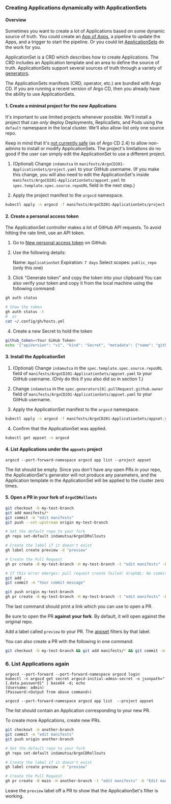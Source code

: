 ### Creating Applications dynamically with ApplicationSets

#### Overview

Sometimes you want to create a lot of Applications based on some dynamic source of truth. You could create an
[App of Apps](https://argo-cd.readthedocs.io/en/stable/operator-manual/declarative-setup/#app-of-apps), a pipeline
to update the Apps, and a trigger to start the pipeline. Or you could let
[ApplicationSets](https://argo-cd.readthedocs.io/en/stable/operator-manual/applicationset/) do the work for you.

ApplicationSet is a CRD which describes how to create Applications. The CRD includes an Application template and an
area to define the source of truth. ApplicationSets support several sources of truth through a variety of
[generators](https://argo-cd.readthedocs.io/en/stable/operator-manual/applicationset/Generators/).

The ApplicationSets manifests (CRD, operator, etc.) are bundled with Argo CD. If you are running a recent version of
Argo CD, then you already have the ability to use ApplicationSets.

#### 1. Create a minimal project for the new Applications

It's important to use limited projects whenever possible. We'll install a project that can _only_ deploy Deployments,
ReplicaSets, and Pods using the `default` namespace in the local cluster. We'll also allow-list only one source repo.

Keep in mind that it's [not currently safe](https://argo-cd.readthedocs.io/en/stable/operator-manual/applicationset/Security/)
(as of Argo CD 2.4) to allow non-admins to install or modify ApplicationSets. The project's limitations do no good if
the user can simply edit the ApplicationSet to use a different project.

1. (Optional) Change `indamutsa` in `manifests/ArgoCD201-ApplicationSets/project.yaml` to your GitHub username.
   (If you make this change, you will also need to edit the ApplicationSet's inside `manifests/ArgoCD201-ApplicationSets/appset.yaml` to `spec.template.spec.source.repoURL` field in the next step.)

2. Apply the project manifest to the `argocd` namespace.

```sh
kubectl apply -n argocd -f manifests/ArgoCD201-ApplicationSets/project.yaml
```

#### 2. Create a personal access token

The ApplicationSet controller makes a lot of GitHub API requests. To avoid hitting the rate limit, use an API token.

1. Go to [New personal access token](https://github.com/settings/tokens/new) on GitHub.

2. Use the following details:

   Name: `ApplicationSet`
   Expiration: `7 days`
   Select scopes: `public_repo` (only this one)

3. Click "Generate token" and copy the token into your clipboard
   You can also verify your token and copy it from the local machine using the following command:

```sh
gh auth status

# Show the token
gh auth status -t
#  or
cat ~/.config/gh/hosts.yml
```

4. Create a new Secret to hold the token

```sh
github_token=<Your GiHub Token>
echo '{"apiVersion": "v1", "kind": "Secret", "metadata": {"name": "github-token"}, "stringData": {"token": "'$github_token'"}}' | kubectl apply -n argocd -f -
```

#### 3. Install the ApplicationSet

1. (Optional) Change `indamutsa` in the `spec.template.spec.source.repoURL` field of `manifests/ArgoCD201-ApplicationSets/appset.yaml` to your GitHub username. (Only do this if you also did so in section 1.)

2. Change `indamutsa` in the `spec.generators[0].pullRequest.github.owner` field of `manifests/ArgoCD201-ApplicationSets/appset.yaml` to your GitHub username.

3. Apply the ApplicationSet manifest to the `argocd` namespace.

```sh
kubectl apply -n argocd -f manifests/ArgoCD201-ApplicationSets/appset.yaml
```

4. Confirm that the ApplicationSet was applied.

```sh
kubectl get appset -n argocd
```

#### 4. List Applications under the `appsets` project

```shell
argocd --port-forward-namespace argocd app list --project appset
```

The list should be empty. Since you don't have any open PRs in your repo, the ApplicationSet's generator will not
produce any parameters, and the Application template in the ApplicationSet will be applied to the cluster zero times.

#### 5. Open a PR in your fork of `ArgoCDRollouts`

```sh
git checkout -b my-test-branch
git add manifests/*
git commit -m "edit manifests"
git push --set-upstream origin my-test-branch

# Set the default repo to your fork
gh repo set-default indamutsa/ArgoCDRollouts

# Create the label if it doesn't exist
gh label create preview -d "preview"

# Create the Pull Request
gh pr create -B my-test-branch -H my-test-branch -t "edit manifests" -b "Edit manifests in my-test-branch" -l "preview"

# If this error emerges: pull request create failed: GraphQL: No commits between my-test-branch and my-test-branch (createPullRequest)
git add .
git commit -m "Your commit message"

git push origin my-test-branch
gh pr create -B my-test-branch -H my-test-branch -t "edit manifests" -b "Edit manifests in my-test-branch" -l "preview"
```

The last command should print a link which you can use to open a PR.

Be sure to open the PR **against your fork**. By default, it will open against the original repo.

Add a label called `preview` to your PR. The [appset](../../manifests/ArgoCD201-ApplicationSets/appset.yaml) filters
by that label.

You can also create a PR with the following in one command:

```sh
git checkout -b my-test-branch && git add manifests/* && git commit -m "edit manifests" && git push --set-upstream origin my-test-branch && gh pr create -B my-test-branch -H my-test-branch -t "edit manifests" -b "Edit manifests in my-test-branch" -l "preview"
```

### 6. List Applications again

```shell
argocd --port-forward --port-forward-namespace argocd login
kubectl -n argocd get secret argocd-initial-admin-secret -o jsonpath="{.data.password}" | base64 -d; echo
(Username: admin)
(Password:<Output from above command>)

argocd --port-forward-namespace argocd app list  --project appset
```

The list should contain an Application corresponding to your new PR.

To create more Applications, create new PRs.

```sh
git checkout -b another-branch
git commit -m "edit manifests"
git push origin another-branch

# Set the default repo to your fork
gh repo set-default indamutsa/ArgoCDRollouts

# Create the label if it doesn't exist
gh label create preview -d "preview"

# Create the Pull Request
gh pr create -B main -H another-branch -t "edit manifests" -b "Edit manifests in another-branch" -l "preview"
```

Leave the `preview` label off a PR to show that the ApplicationSet's filter is working.
